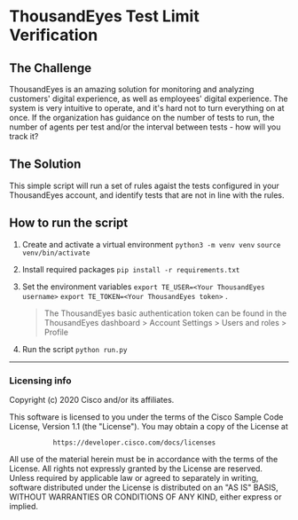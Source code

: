 # ThousandEyes Test Limit Verification

## The Challenge

ThousandEyes is an amazing solution for monitoring and analyzing customers' digital experience, as well as employees' digital experience. The system is very intuitive to operate, and it's hard not to turn everything on at once.
If the organization has guidance on the number of tests to run, the number of agents per test and/or the interval between tests - how will you track it?

## The Solution

This simple script will run a set of rules agaist the tests configured in your ThousandEyes account, and identify tests that are not in line with the rules.

## How to run the script
1. Create and activate a virtual environment
`python3 -m venv venv`
`source venv/bin/activate`
2. Install required packages
`pip install -r requirements.txt`
3. Set the environment variables
`export TE_USER=<Your ThousandEyes username>`
`export TE_TOKEN=<Your ThousandEyes token>`
.
    > The ThousandEyes basic authentication token can be found in the ThousandEyes dashboard > Account Settings > Users and roles > Profile
    
4. Run the script
`python run.py`
----
### Licensing info
Copyright (c) 2020 Cisco and/or its affiliates.

This software is licensed to you under the terms of the Cisco Sample
Code License, Version 1.1 (the "License"). You may obtain a copy of the
License at

               https://developer.cisco.com/docs/licenses

All use of the material herein must be in accordance with the terms of
the License. All rights not expressly granted by the License are
reserved. Unless required by applicable law or agreed to separately in
writing, software distributed under the License is distributed on an "AS
IS" BASIS, WITHOUT WARRANTIES OR CONDITIONS OF ANY KIND, either express
or implied.
